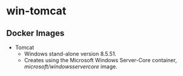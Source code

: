 # win-tomcat

## Docker Images
* Tomcat
  * Windows stand-alone version 8.5.51.
  * Creates using the Microsoft Windows Server-Core container, *microsoft/windowsservercore* image.
